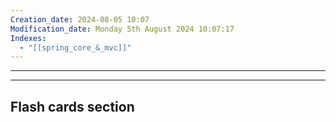 ```yaml
---
Creation_date: 2024-08-05 10:07
Modification_date: Monday 5th August 2024 10:07:17
Indexes:
  - "[[spring_core_&_mvc]]"
---
```


----





















---
## Flash cards section
